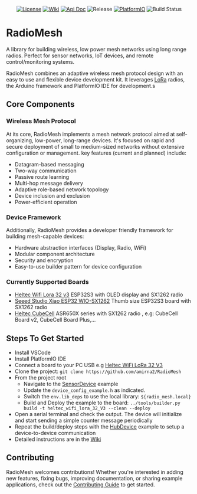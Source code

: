 <p align="center">
  <a href="https://tlo.mit.edu/understand-ip/exploring-mit-open-source-license-comprehensive-guide"><img src="https://img.shields.io/github/license/amirna2/RadioMesh" alt="License"></a>
  <a href="https://github.com/amirna2/RadioMesh/wiki"><img src="https://img.shields.io/badge/Read-Wiki-50dda0" alt="Wiki"></a>
  <a href="https://amirna2.github.io/RadioMesh"><img src="https://img.shields.io/badge/API-Doc-50dda0" alt="Api Doc"></a>
  <img src="https://img.shields.io/github/v/release/amirna2/RadioMesh?include_prereleases&label=Release&color=10aaff" alt="Release">
  <a href="[https://amirna2.github.io/RadioMesh](https://registry.platformio.org/libraries/amirna2/RadioMesh)"><img src="https://badges.registry.platformio.org/packages/amirna2/library/RadioMesh.svg" alt="PlatformIO"></a>
  <img src="https://github.com/amirna2/RadioMesh/actions/workflows/main_ci.yml/badge.svg" alt="Build Status">
</p>

# RadioMesh
A library for building wireless, low power mesh networks using long range radios.
Perfect for sensor networks, IoT devices, and remote control/monitoring systems.

RadioMesh combines an adaptive wireless mesh protocol design with an easy to use and flexible device development kit.
It leverages [LoRa](https://www.semtech.com/lora) radios, the Arduino framework and PlatformIO IDE for development.s

## Core Components

### Wireless Mesh Protocol
At its core, RadioMesh implements a mesh network protocol aimed at self-organizing, low-power, long-range devices. It's focused on rapid and secure deployment of small to medium-sized networks without extensive configuration or management. key features (current and planned) include:

- Datagram-based messaging
- Two-way communication
- Passive route learning
- Multi-hop message delivery
- Adaptive role-based network topology
- Device inclusion and exclusion
- Power-efficient operation

### Device Framework
Additionally, RadioMesh provides a developer friendly framework for building mesh-capable devices:
- Hardware abstraction interfaces (Display, Radio, WiFi)
- Modular component architecture
- Security and encryption
- Easy-to-use builder pattern for device configuration

### Currently Supported Boards
- [Heltec Wifi Lora 32 v3](https://heltec.org/project/wifi-lora-32-v3/) ESP32S3 with OLED display and SX1262 radio
- [Seeed Studio Xiao ESP32 WIO-SX1262](https://wiki.seeedstudio.com/wio_sx1262_with_xiao_esp32s3_kit/) Thumb size ESP32S3 board with SX1262 radio
- [Heltec CubeCell](https://heltec.org/project/htcc-ab01-v2/) ASR650X series with SX1262 radio , e.g: CubeCell Board v2, CubeCell Board Plus,...

## Steps To Get Started
- Install VSCode
- Install PlatformIO IDE
- Connect a board to your PC USB e.g [Heltec WiFi LoRa 32 V3](https://heltec.org/project/wifi-lora-32-v3/)
- Clone the project: `git clone https://github.com/amirna2/RadioMesh`
- From the project root
  - Navigate to the [SensorDevice](https://github.com/amirna2/RadioMesh/tree/main/examples/SensorDevice) example
  - Update the `device_config_example.h` as indicated.
  - Switch the `env.lib_deps` to use the local library: `${radio_mesh.local}`
  - Build and Deploy the example to the board: `../tools/builder.py build -t heltec_wifi_lora_32_V3 --clean --deploy`
- Open a serial terminal and check the output. The device will initialize and start sending a simple counter message periodically
- Repeat the build/deploy steps with the [HubDevice](https://github.com/amirna2/RadioMesh/tree/main/examples/HubDevice) example to setup a device-to-device communication
- Detailed instructions are in the [Wiki](https://github.com/amirna2/RadioMesh/wiki/Getting-Started)


## Contributing
RadioMesh welcomes contributions! Whether you're interested in adding new features, fixing bugs, improving documentation, or sharing example applications, check out the [Contributing Guide](CONTRIBUTING.md) to get started.
